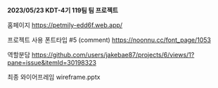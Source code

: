 **2023/05/23 KDT-4기 119팀 팀 프로젝트**

홈페이지 https://petmily-edd6f.web.app/

프로젝트 사용 폰트타입 #5 (comment) https://noonnu.cc/font_page/1053

역할분담 https://github.com/users/jakebae87/projects/6/views/1?pane=issue&itemId=30198323

최종 와이어프레임 wireframe.pptx

